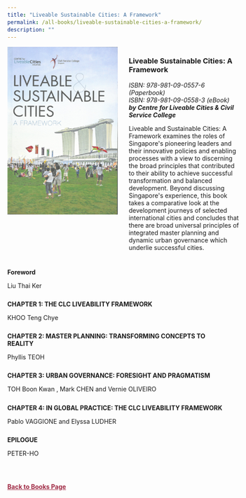 ```yaml
---
title: "Liveable Sustainable Cities: A Framework"
permalink: /all-books/liveable-sustainable-cities-a-framework/
description: ""
---
```

<style>


.grid-container {
	display: grid;
	grid-template-columns: 50% 50%;
	grid-gap: 5%
	}
	
img {
		object-fit: contain;
		width: 100%;
		height: 80%;
	}	

.chapter-divider {
	margin-top: 5%;
	}	
	
.back a
{
	color: #9f2943;
	font-weight: bold;
	
}	


</style>

<div class="grid-container">
	<div class="grid-child"><img src="/images/Books/Liveable%20&amp;%20Sustainable%20Cities.png"></div>
	<div class="grid-child">
		<h3>Liveable Sustainable Cities: A Framework</h3>
		<i>ISBN: 978-981-09-0557-6 (Paperbook)</i><br>
		<i>ISBN: 978-981-09-0558-3 (eBook)</i><br>
		<b><i>by Centre for Liveable Cities &amp; Civil Service College</i></b>
		<p>Liveable and Sustainable Cities: A Framework examines the roles of Singapore's pioneering leaders and their innovative policies and enabling processes with a view to discerning the broad principles that contributed to their ability to achieve successful transformation and balanced development. Beyond discussing Singapore's experience, this book takes a comparative look at the development journeys of selected international cities and concludes that there are broad universal principles of integrated master planning and dynamic urban governance which underlie successful cities.</p>
	</div>

</div>

<div>

<div class="chapter-divider">
<p><b>Foreword</b></p>
Liu Thai Ker
</div>
	
<div class="chapter-divider">
<p><b>CHAPTER 1: THE CLC LIVEABILITY FRAMEWORK</b></p>
KHOO Teng Chye
</div>
		
<div class="chapter-divider">
<p><b>CHAPTER 2: MASTER PLANNING: TRANSFORMING CONCEPTS TO REALITY</b></p>
Phyllis TEOH
</div>
	
<div class="chapter-divider">
<p><b>CHAPTER 3: URBAN GOVERNANCE: FORESIGHT AND PRAGMATISM</b></p>
TOH Boon Kwan , Mark CHEN and Vernie OLIVEIRO
</div>
	
<div class="chapter-divider">
<p><b>CHAPTER 4: IN GLOBAL PRACTICE: THE CLC LIVEABILITY FRAMEWORK</b></p>
Pablo VAGGIONE and Elyssa LUDHER
</div>
	
<div class="chapter-divider">
<p><b>EPILOGUE</b></p>
PETER-HO
</div>
	
<div class="chapter-divider">
<p><b></b></p>

</div>	







</div>



<br>
<br>
<div class="back">
<a href="/books/">Back to Books Page</a>	

</div>